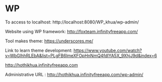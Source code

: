 # WP
To access to localhost: http://localhost:8080/WP_khua/wp-admin/

Website using WP framework: http://foxteam.infinityfreeapp.com/

Tool makes theme: https://underscores.me/

Link to learn theme development:  https://www.youtube.com/watch?v=WbGlhhRLEbA&list=PLgFB6lmeXFOpHnNmQ4fdIYA5X_9XhjJ9d&index=6

http://hothikhua.infinityfreeapp.com

Administrative URL : http://hothikhua.infinityfreeapp.com/wp-admin/
